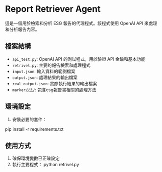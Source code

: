 # Report Retriever Agent

這是一個用於檢索和分析 ESG 報告的代理程式。該程式使用 OpenAI API 來處理和分析報告內容。

## 檔案結構

- `api_test.py`: OpenAI API 的測試程式，用於驗證 API 金鑰和基本功能
- `retrivel.py`: 主要的報告檢索和處理程式
- `input.json`: 輸入資料的範例檔案
- `output.json`: 處理結果的輸出檔案
- `real_output.json`: 實際執行結果的輸出檔案
- `marker方法/`: 包含esg報告書相關的處理方法

## 環境設定

1. 安裝必要的套件：

pip install -r requirements.txt

## 使用方式

1. 確保環境變數已正確設定
2. 執行主要程式：
   python retrivel.py


